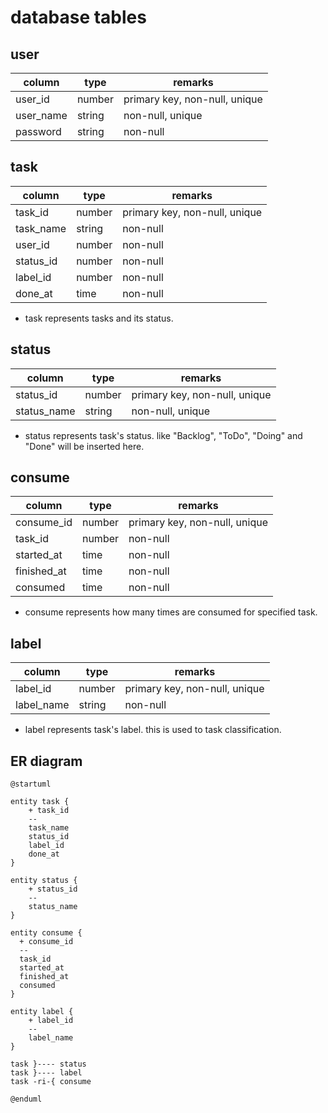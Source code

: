 
# database tables

## user

| column    | type   | remarks                       |
|-----------|--------|-------------------------------|
| user_id   | number | primary key, non-null, unique |
| user_name | string | non-null, unique              |
| password  | string | non-null                      |

## task

| column    | type   | remarks                       |
|-----------|--------|-------------------------------|
| task_id   | number | primary key, non-null, unique |
| task_name | string | non-null                      |
| user_id   | number | non-null                      | 
| status_id | number | non-null                      | 
| label_id  | number | non-null                      | 
| done_at   | time   | non-null                      | 

* task represents tasks and its status.

## status

| column      | type   | remarks                       |
|-------------|--------|-------------------------------|
| status_id   | number | primary key, non-null, unique |
| status_name | string | non-null, unique              |

* status represents task's status. like "Backlog", "ToDo", "Doing" and "Done" will be inserted here.

## consume

| column      | type   | remarks                       |
|-------------|--------|-------------------------------|
| consume_id  | number | primary key, non-null, unique |
| task_id     | number | non-null                      |
| started_at  | time   | non-null                      | 
| finished_at | time   | non-null                      | 
| consumed    | time   | non-null                      | 

* consume represents how many times are consumed for specified task.

## label

| column     | type   | remarks                       |
|------------|--------|-------------------------------|
| label_id   | number | primary key, non-null, unique |
| label_name | string | non-null                      |

* label represents task's label. this is used to task classification.

## ER diagram

```uml
@startuml

entity task {
    + task_id
    --
    task_name
    status_id
    label_id
    done_at
}

entity status {
    + status_id
    --
    status_name
}

entity consume {
  + consume_id
  --
  task_id
  started_at
  finished_at
  consumed
}

entity label {
    + label_id
    --
    label_name
}

task }---- status
task }---- label
task -ri-{ consume

@enduml
```
